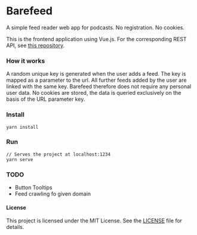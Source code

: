 # Barefeed
A simple feed reader web app for podcasts. No registration. No cookies.

This is the frontend application using Vue.js.
For the corresponding REST API, see [this repository](https://github.com/cdrcqnts/barefeed-rest).

### How it works
A random unique key is generated when the user adds a feed.
The key is mapped as a parameter to the url. All further feeds added by the user are linked with the same key.
Barefeed therefore does not require any personal user data. 
No cookies are stored, the data is queried exclusively on the basis of the URL parameter key.

### Install
```
yarn install
```

### Run
```
// Serves the project at localhost:1234
yarn serve 
```

### TODO
- Button Tooltips
- Feed crawling fo given domain

#### License
This project is licensed under the MIT License. See the [LICENSE](https://github.com/cdrcqnts/barefeed/blob/master/LICENSE) file for details.
